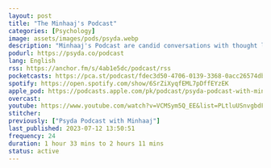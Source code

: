 ```yaml
---
layout: post
title: "The Minhaaj's Podcast"
categories: [Psychology]
image: assets/images/pods/psyda.webp
description: "Minhaaj's Podcast are candid conversations with thought leaders in the field of AI, Data Science and Psychology. The host Minhaaj Rehman is CEO of Psyda Solutions and a renowned social scientist. He is the author of the book 'Psychometrics in Recruitment' and two other books. He has worked with bluechip companies for over 20 years in different capacities."
podurl: https://psyda.co/podcast
lang: English
rss: https://anchor.fm/s/4ab1e5dc/podcast/rss
pocketcasts: https://pca.st/podcast/fdec3d50-4706-0139-3368-0acc26574db2
spotify: https://open.spotify.com/show/6SrZiXyqfEML7pDffEYzEK
apple_pod: https://podcasts.apple.com/pk/podcast/psyda-podcast-with-minhaaj/id1551704229
overcast:
youtube: https://www.youtube.com/watch?v=VCMSym5Q_EE&list=PLtluUSnvgbdF7MlqjX5-IVMCkFGTrEWlz
stitcher:
previously: ["Psyda Podcast with Minhaa‪j‬"]
last_published: 2023-07-12 13:50:51
frequency: 24
duration: 1 hour 33 mins to 2 hours 11 mins
status: active
---
```

